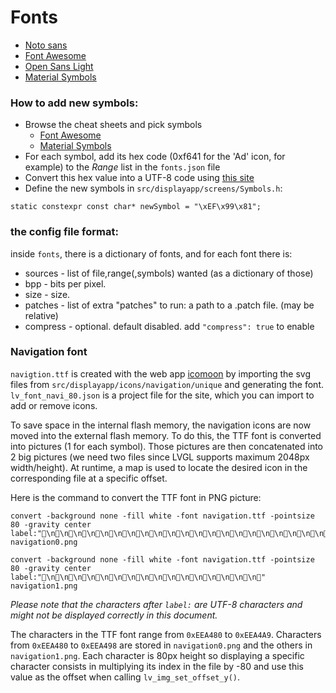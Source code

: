 # Fonts

- [Noto sans](https://fonts.google.com/noto/specimen/Noto+Sans)
- [Font Awesome](https://fontawesome.com/v5/cheatsheet/free/solid)
- [Open Sans Light](https://fonts.google.com/specimen/Open+Sans)
- [Material Symbols](https://fonts.google.com/icons)

### How to add new symbols:

- Browse the cheat sheets and pick symbols
  - [Font Awesome](https://fontawesome.com/v5/cheatsheet/free/solid)
  - [Material Symbols](https://fonts.google.com/icons)
- For each symbol, add its hex code (0xf641 for the 'Ad' icon, for example) to the *Range* list in the `fonts.json` file
- Convert this hex value into a UTF-8 code
  using [this site](http://www.ltg.ed.ac.uk/~richard/utf-8.cgi?input=f185&mode=hex)
- Define the new symbols in `src/displayapp/screens/Symbols.h`:

```
static constexpr const char* newSymbol = "\xEF\x99\x81";
```

### the config file format:

inside `fonts`, there is a dictionary of fonts,
and for each font there is:

- sources - list of file,range(,symbols) wanted (as a dictionary of those)
- bpp - bits per pixel.
- size - size.
- patches - list of extra "patches" to run: a path to a .patch file. (may be relative)
- compress - optional. default disabled. add `"compress": true` to enable

### Navigation font

`navigtion.ttf` is created with the web app [icomoon](https://icomoon.io/app) by importing the svg files from `src/displayapp/icons/navigation/unique` and generating the font. `lv_font_navi_80.json` is a project file for the site, which you can import to add or remove icons.

To save space in the internal flash memory, the navigation icons are now moved into the external flash memory. To do this, the TTF font is converted into pictures (1 for each symbol). Those pictures are then concatenated into 2 big pictures (we need two files since LVGL supports maximum 2048px width/height). At runtime, a map is used to locate the desired icon in the corresponding file at a specific offset. 

Here is the command to convert the TTF font in PNG picture:

```shell
convert -background none -fill white -font navigation.ttf -pointsize 80 -gravity center label:"\n\n\n\n\n\n\n\n\n\n\n\n\n\n\n\n\n\n\n\n\n\n\n\n"  navigation0.png

convert -background none -fill white -font navigation.ttf -pointsize 80 -gravity center label:"\n\n\n\n\n\n\n\n\n\n\n\n\n\n\n\n"  navigation1.png
```

*Please note that the characters after `label:` are UTF-8 characters and might not be displayed correctly in this document.*

The characters in the TTF font range from `0xEEA480` to `0xEEA4A9`. Characters from `0xEEA480` to `0xEEA498` are stored in `navigation0.png` and the others in `navigation1.png`. Each character is 80px height so displaying a specific character consists in multiplying its index in the file by -80 and use this value as the offset when calling `lv_img_set_offset_y()`.
